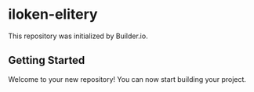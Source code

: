 # iloken-elitery

This repository was initialized by Builder.io.

## Getting Started

Welcome to your new repository! You can now start building your project.
